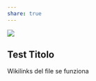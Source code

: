 ```yaml
---
share: true
---
```

![](image1%5D)
## Test Titolo
Wikilinks del file [](linkato%5D)
[](condividi2%5D) se funziona
